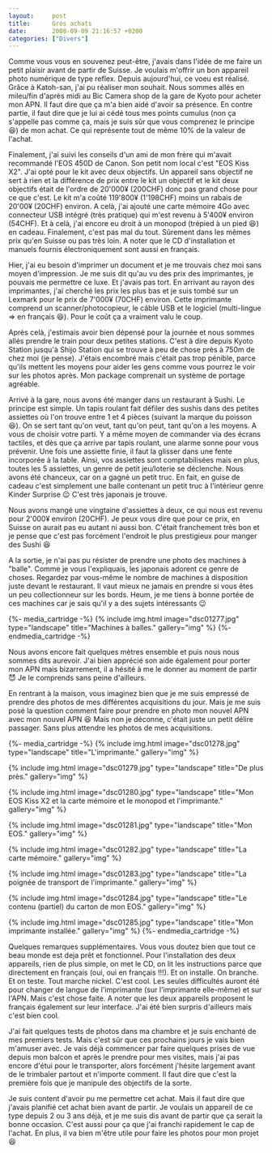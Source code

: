 ```yaml
---
layout:     post
title:      Gros achats
date:       2008-09-09 21:16:57 +0200
categories: ["Divers"]
---
```


Comme vous vous en souvenez peut-être, j'avais dans l'idée de me faire un petit plaisir avant de partir de Suisse.
Je voulais m'offrir un bon appareil photo numérique de type reflex. Depuis aujourd'hui, ce voeu est réalisé. Grâce
à Katoh-san, j'ai pu réaliser mon souhait. Nous sommes allés en mileu/fin d'après midi au Bic Camera shop de la
gare de Kyoto pour acheter mon APN. Il faut dire que ça m'a bien aidé d'avoir sa présence. En contre partie, il
faut dire que je lui ai cédé tous mes points cumulus (non ça s'appelle pas comme ça, mais je suis sûr que vous
comprenez le principe :laughing:) de mon achat. Ce qui représente tout de même 10% de la valeur de l'achat.

<!--more-->

Finalement, j'ai suivi les conseils d'un ami de mon frère qui m'avait recommandé l'EOS 450D de Canon. Son petit nom
local c'est "EOS Kiss X2". J'ai opté pour le kit avec deux objectifs. Un appareil sans objectif ne sert à rien et
la différence de prix entre le kit un objectif et le kit deux objectifs était de l'ordre de 20'000¥ (200CHF)
donc pas grand chose pour ce que c'est. Le kit m'a coûté 119'800¥ (1'198CHF) moins un rabais de 20'00¥ (20CHF)
environ. A celà, j'ai ajouté une carte mémoire 4Go avec connecteur USB intégré (très pratique) qui m'est revenu à
5'400¥ environ (54CHF). Et à celà, j'ai encore eu droit à un monopod (trépied à un pied :laughing:) en cadeau.
Finalement, c'est pas mal du tout. Sûrement dans les mêmes prix qu'en Suisse ou pas très loin. A noter que le CD
d'installation et manuels fournis électroniquement sont aussi en français.

Hier, j'ai eu besoin d'imprimer un document et je me trouvais chez moi sans moyen d'impression. Je me suis dit
qu'au vu des prix des imprimantes, je pouvais me permettre ce luxe. Et j'avais pas tort. En arrivant au rayon des
imprimantes, j'ai cherché les prix les plus bas et je suis tombé sur un Lexmark pour le prix de 7'000¥ (70CHF)
environ. Cette imprimante comprend un scanner/photocopieur, le câble USB et le logiciel (multi-lingue =&gt; en
français :laughing:). Pour le coût ça a vraiment valu le coup.

Après celà, j'estimais avoir bien dépensé pour la journée et nous sommes allés prendre le train pour deux petites
stations. C'est à dire depuis Kyoto Station jusqu'à Shijo Station qui se trouve à peu de chose près à 750m de chez
moi (je pense). J'étais encombré mais c'était pas trop pénible, parce qu'ils mettent les moyens pour aider les gens
comme vous pourrez le voir sur les photos après. Mon package comprenait un système de portage agréable.

Arrivé à la gare, nous avons été manger dans un restaurant à Sushi. Le principe est simple. Un tapis roulant fait
défiler des sushis dans des petites assiettes où l'on trouve entre 1 et 4 pièces (suivant la marque du poisson
:laughing:). On se sert tant qu'on veut, tant qu'on peut, tant qu'on a les moyens. A vous de choisir votre parti.
Y a même moyen de commander via des écrans tactiles, et dès que ça arrive par tapis roulant, une alarme sonne pour
vous prévenir. Une fois une assiette finie, il faut la glisser dans une fente incorporée à la table. Ainsi, vos
assiettes sont comptabilisées mais en plus, toutes les 5 assiettes, un genre de petit jeu/loterie se déclenche.
Nous avons été chanceux, car on a gagné un petit truc. En fait, en guise de cadeau c'est simplement une balle
contenant un petit truc à l'intérieur genre Kinder Surprise :wink: C'est très japonais je trouve.

Nous avons mangé une vingtaine d'assiettes à deux, ce qui nous est revenu pour 2'000¥ environ (20CHF). Je peux
vous dire que pour ce prix, en Suisse on aurait pas eu autant ni aussi bon. C'était franchement très bon et je
pense que c'est pas forcément l'endroit le plus prestigieux pour manger des Sushi :laughing:

A la sortie, je n'ai pas pu résister de prendre une photo des machines à "balle". Comme je vous l'expliquais, les
japonais adorent ce genre de choses. Regardez par vous-même le nombre de machines à disposition juste devant le
restaurant. Il vaut mieux ne jamais en prendre si vous êtes un peu collectionneur sur les bords. Heum, je me tiens
à bonne portée de ces machines car je sais qu'il y a des sujets intéressants :wink:

{%- media_cartridge -%}
{% include img.html
    image="dsc01277.jpg"
    type="landscape"
    title="Machines à balles."
    gallery="img"
%}
{%- endmedia_cartridge -%}

Nous avons encore fait quelques mètres ensemble et puis nous nous sommes dits aurevoir. J'ai bien apprécié son aide
également pour porter mon APN mais bizarrement, il a hésité à me le donner au moment de partir :smiling_imp: Je le
comprends sans peine d'ailleurs.

En rentrant à la maison, vous imaginez bien que je me suis empressé de prendre des photos de mes différentes
acquisitions du jour. Mais je me suis posé la question comment faire pour prendre en photo mon nouvel APN avec mon
nouvel APN :laughing: Mais non je déconne, c'était juste un petit délire passager. Sans plus attendre les photos de
mes acquisitions.

{%- media_cartridge -%}
{% include img.html
    image="dsc01278.jpg"
    type="landscape"
    title="L'imprimante."
    gallery="img"
%}

{% include img.html
    image="dsc01279.jpg"
    type="landscape"
    title="De plus près."
    gallery="img"
%}

{% include img.html
    image="dsc01280.jpg"
    type="landscape"
    title="Mon EOS Kiss X2 et la carte mémoire et le monopod et l'imprimante."
    gallery="img"
%}

{% include img.html
    image="dsc01281.jpg"
    type="landscape"
    title="Mon EOS."
    gallery="img"
%}

{% include img.html
    image="dsc01282.jpg"
    type="landscape"
    title="La carte mémoire."
    gallery="img"
%}

{% include img.html
    image="dsc01283.jpg"
    type="landscape"
    title="La poignée de transport de l'imprimante."
    gallery="img"
%}

{% include img.html
    image="dsc01284.jpg"
    type="landscape"
    title="Le contenu (partiel) du carton de mon EOS."
    gallery="img"
%}

{% include img.html
    image="dsc01285.jpg"
    type="landscape"
    title="Mon imprimante installée."
    gallery="img"
%}
{%- endmedia_cartridge -%}

Quelques remarques supplémentaires. Vous vous doutez bien que tout ce beau monde est deja prêt et fonctionnel. Pour
l'installation des deux appareils, rien de plus simple, on met le CD, on lit les instructions parce que directement
en français (oui, oui en français !!!). Et on installe. On branche. Et on teste. Tout marche nickel. C'est cool.
Les seules difficultés auront été pour changer de langue de l'imprimante (sur l'imprimante elle-même) et sur l'APN.
Mais c'est chose faite. A noter que les deux appareils proposent le français également sur leur interface. J'ai été
bien surpris d'ailleurs mais c'est bien cool.

J'ai fait quelques tests de photos dans ma chambre et je suis enchanté de mes premiers tests. Mais c'est sûr que
ces prochains jours je vais bien m'amuser avec. Je vais déjà commencer par faire quelques prises de vue depuis mon
balcon et après le prendre pour mes visites, mais j'ai pas encore d'étui pour le transporter, alors forcément
j'hésite largement avant de le trimbaler partout et n'importe comment. Il faut dire que c'est la première fois que
je manipule des objectifs de la sorte.

Je suis content d'avoir pu me permettre cet achat. Mais il faut dire que j'avais planifié cet achat bien avant de
partir. Je voulais un appareil de ce type depuis 2 ou 3 ans déjà, et je me suis dis avant de partir que ça serait
la bonne occasion. C'est aussi pour ça que j'ai franchi rapidement le cap de l'achat. En plus, il va bien m'être
utile pour faire les photos pour mon projet :laughing: